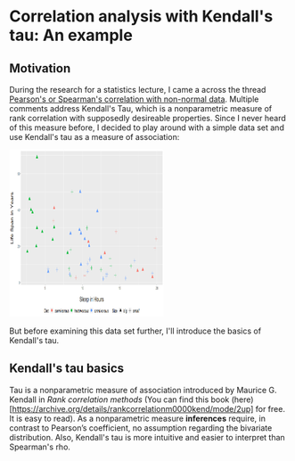 # Correlation analysis with Kendall's tau: An example

## Motivation

During the research for a statistics lecture, I came a across the thread [Pearson's or Spearman's correlation with non-normal data](https://stats.stackexchange.com/questions/3730/pearsons-or-spearmans-correlation-with-non-normal-data). Multiple comments address Kendall's Tau, which is a nonparametric measure of rank correlation with supposedly desireable properties. 
Since I never heard of this measure before, I decided to play around with a simple data set and use Kendall's tau as a measure of association:

<img src="Scatter_Plot_Life_Span_vs_Sleep.png" alt= “Scatter-Plot:Life-Span-vs-Sleep” width="55%" height="300">

But before examining this data set further, I'll introduce the basics of Kendall's tau.

## Kendall's tau basics

Tau is a nonparametric measure of association introduced by Maurice G. Kendall in *Rank correlation methods* (You can find this book (here)[https://archive.org/details/rankcorrelationm0000kend/mode/2up] for free. It is easy to read).
As a nonparametric measure **inferences** require, in contrast to Pearson’s coefficient, no assumption regarding the bivariate distribution. Also, Kendall's tau is more intuitive and easier to interpret than Spearman's rho. 

